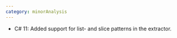 ```yaml
---
category: minorAnalysis
---
```

* C# 11: Added support for list- and slice patterns in the extractor.
